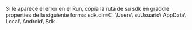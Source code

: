Si le aparece el error en el Run, copia la ruta de su sdk en graddle properties de la siguiente forma: 
sdk.dir=C\:
\\Users\\
suUsuario\\
AppData\\
Local\\
Android\\
Sdk
 
